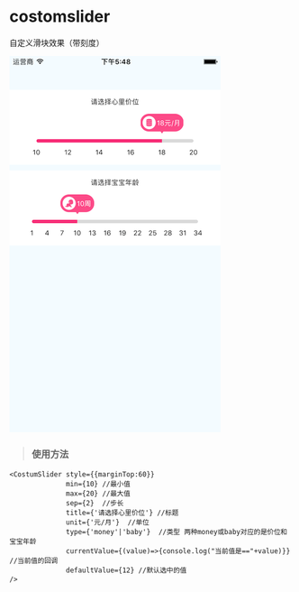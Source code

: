 # costomslider
自定义滑块效果（带刻度）

![](https://github.com/zhang382847657/costomslider/raw/master/image/Screen.png)

> ### 使用方法
```
<CostumSlider style={{marginTop:60}}
              min={10} //最小值
              max={20} //最大值
              sep={2}  //步长
              title={'请选择心里价位'} //标题
              unit={'元/月'}  //单位
              type={'money'|'baby'}  //类型 两种money或baby对应的是价位和宝宝年龄
              currentValue={(value)=>{console.log("当前值是=="+value)}}  //当前值的回调
              defaultValue={12} //默认选中的值
/>
```


